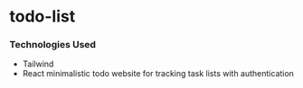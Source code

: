 # todo-list

### Technologies Used
- Tailwind
- React
minimalistic todo website for tracking task lists with authentication